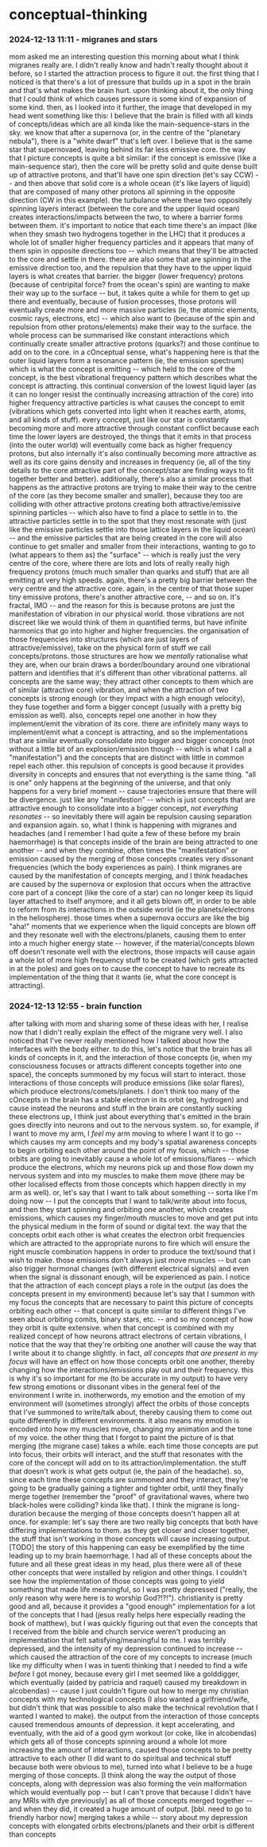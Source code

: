 # conceptual-thinking

### 2024-12-13 11:11 - migranes and stars

mom asked me an interesting question this morning about what I think migranes really are. I didn't really know and hadn't really thought about it before, so I started the attraction process to figure it out. the first thing that I noticed is that there's a lot of pressure that builds up in a spot in the brain and that's what makes the brain hurt. upon thinking about it, the only thing that I could think of which causes pressure is some kind of expansion of some kind. then, as I looked into it further, the image that developed in my head went something like this: I believe that the brain is filled with all kinds of concepts/ideas which are all kinda like the main-sequence-stars in the sky. we know that after a supernova (or, in the centre of the "planetary nebula"), there is a "white dwarf" that's left over. I believe that is the same star that supernovaed, leaving behind its far less emissive core.
the way that I picture concepts is quite a bit similar: if the concept is emissive (like a main-sequence star), then the core will be pretty solid and quite dense built up of attractive protons, and that'll have one spin direction (let's say CCW) -- and then above that solid core is a whole ocean (it's like layers of liquid) that are composed 	of many other protons all spinning in the opposite direction (CW in this example). the turbulance where these two oppositely spinning layers interact (between the core and the upper liquid ocean) creates interactions/impacts between the two, to where a barrier forms between them. it's important to notice that each time there's an impact (like when they smash two hydrogens together in the LHC) that it produces a whole lot of smaller higher frequency particles and it appears that many of them spin in opposite directions too -- which means that they'll be attracted to the core and settle in there. there are also some that are spinning in the emissive direction too, and the repulsion that they have to the upper liquid layers is what creates that barrier. the bigger (lower frequency) protons (because of centripital force? from the ocean's spin) are wanting to make their way up to the surface -- but, it takes quite a while for them to get up there and eventually, because of fusion processes, those protons will eventually create more and more massive particles (ie, the atomic elements, cosmic rays, electrons, etc) -- which also want to (because of the spin and repulsion from other protons/elements) make their way to the surface.
the whole process can be summarised like constant interactions which continually create smaller attractive protons (quarks?) and those continue to add on to the core. in a cOnceptual sense, what's happening here is that the outer liquid layers form a resonance pattern (ie, the emission spectrum) which is what the concept is emitting -- which held to the core of the concept, is the best vibrational frequency pattern which describes what the concept is attracting. this continual conversion of the lowest liquid layer (as it can no longer resist the continually increasing attraction of the core) into higher frequency attractive particles is what causes the concept to emit (vibrations which gets converted into light when it reaches earth, atoms, and all kinds of stuff). every concept, just like our star is constantly becoming more and more attractive through constant conflict because each time the lower layers are destroyed, the things that it emits in that process (into the outer world) will eventually come back as higher frequency protons, but also internally it's also continually becoming more attractive as well as its core gains density and increases in frequency (ie, all of the tiny details to the core attractive part of the concept/star are finding ways to fit together better and better).
additionally, there's also a similar process that happens as the attractive protons are trying to make their way to the centre of the core (as they become smaller and smaller), because they too are colliding with other attractive protons creating both attractive/emissive spinning particles -- which also have to find a place to settle in to. the attractive particles settle in to the spot that they most resonate with (just like the emissive particles settle into those lattice layers in the liquid ocean) -- and the emissive particles that are being created in the core will also continue to get smaller and smaller from their interactions, wanting to go to (what appears to them as) the "surface" -- which is really just the very centre of the core, where there are lots and lots of really really high frequency protons (much much smaller than quarks and stuff) that are all emitting at very high speeds. again, there's a pretty big barrier between the very centre and the attractive core. again, in the centre of that those super tiny emissive protons, there's another attractive core, -- and so on. it's fractal, IMO -- and the reason for this is because protons are just the manifestation of vibration in our physical world. those vibrations are not discreet like we would think of them in quantified terms, but have infinite harmonics that go into higher and higher frequencies. the organisation of those frequencies into structures (which are just layers of attractive/emissive), take on the physical form of stuff we call concepts/protons. those structures are how we *mentally* rationalise what they are, when our brain draws a border/boundary around one vibrational pattern and identifies that it's different than other vibrational patterns.
all concepts are the same way; they attract other concepts to them which are of similar (attractive core) vibration, and when the attraction of two concepts is strong enough (or they impact with a high enough velocity), they fuse together and form a bigger concept (usually with a pretty big emission as well). also, concepts repel one another in how they implement/emit the vibration of its core. there are infinitely many ways to implement/emit what a concept is attracting, and so the implementations that are similar eventually consolidate into bigger and bigger concepts (not without a little bit of an explosion/emission though -- which is what I call a "manifestation") and the concepts that are distinct with little in common repel each other. this repulsion of concepts is good because it provides diversity in concepts and ensures that not everything is the same thing.
	"all is one" only happens at the beginning of the universe, and that only happens for a very brief moment -- cause trajectories ensure that there will be divergence. just like any "manifestion" -- which is just concepts that are attractive enough to consolidate into a bigger concept, *not everything resonates* -- so inevitably there will again be repulsion causing separation and expansion again.
so, what I think is happening with migranes and headaches (and I remember I had quite a few of these before my brain haemorrhage) is that concepts inside of the brain are being attracted to one another -- and when they combine, often times the "manifestation" or emission caused by the merging of those concepts creates very dissonant frequencies (which the body experiences as pain). I think migranes are caused by the manifestation of concepts merging, and I think headaches are caused by the supernova or explosion that occurs when the attractive core part of a concept (like the core of a star) can no longer keep its liquid layer attached to itself anymore, and it all gets blown off, in order to be able to reform from its interactions in the outside world (ie the planets/electrons in the heliosphere). those times when a supernova occurs are like the big "aha!" moments that we experience when the liquid concepts are blown off and they resonate well with the electrons/planets, causing them to enter into a much higher energy state -- however, if the material/concepts blown off doesn't resonate well with the electrons, those impacts will cause again a whole lot of more high frequency stuff to be created (which gets attracted in at the poles) and goes on to cause the concept to have to recreate its implementation of the thing that it wants (ie, what the core concept is attracting).

### 2024-12-13 12:55 - brain function

after talking with mom and sharing some of these ideas with her, I realise now that I didn't really explain the effect of the migrane very well. I also noticed that I've never really mentioned how I talked about how the interfaces with the body either. to do this, let's notice that the brain has all kinds of concepts in it, and the interaction of those concepts (ie, when my consciousness focuses or attracts different concepts together into one space), the concepts summoned by my focus will start to interact. those interactions of those concepts will produce emissions (like solar flares), which produce electrons/comets/planets. I don't think too many of the cOncepts in the brain has a stable electron in its orbit (eg, hydrogen) and cause instead the neurons and stuff in the brain are constantly sucking these electrons up, I think just about everything that's emitted in the brain goes directly into neurons and out to the nervous system. so, for example, if I want to move my arm, I *feel* my arm moving to where I want it to go -- which causes my arm concepts and my body's spatial awareness concepts to begin orbiting each other around the point of my focus, which -- those orbits are going to inevitably cause a whole lot of emissions/flares -- which produce the electrons, which my neurons pick up and those flow down my nervous system and into my muscles to make them move (there may be other localised effects from those concepts which happen directly in my arm as well). or, let's say that I want to talk about something -- sorta like I'm doing now -- I put the concepts that I want to talk/write about into focus, and then they start spinning and orbiting one another, which creates emissions, which causes my finger/mouth muscles to move and get put into the physical medium in the form of sound or digital text. the way that the concepts orbit each other is what creates the electron orbit frequencies which are attracted to the appropriate nurons to fire which will ensure the right muscle combination happens in order to produce the text/sound that I wish to make.
those emissions don't always just move muscles -- but can also trigger hormonal changes (with different electrical signals) and even when the signal is dissonant enough, will be experienced as pain. I notice that the attraction of each concept plays a role in the output (as does the concepts present in my environment) because let's say that I summon with my focus the concepts that are necessary to paint this picture of concepts orbiting each other -- that concept is quite similar to different things I've seen about orbiting comits, binary stars, etc. -- and so my concept of how they orbit is quite extensive. when that concept is combined with my realized concept of how neurons attract electrons of certain vibrations, I notice that the way that they're orbiting one another will cause the way that I write about it to change slightly. in fact, *all concepts that are present in my focus* will have an effect on how those concepts orbit one another, thereby changing how the interactions/emissions play out and their frequency. this is why it's so important for me (to be accurate in my output) to have very few strong emotions or dissonant vibes in the general feel of the environment I write in. inotherwords, my emotion and the emotion of my environment will (sometimes strongly) affect the orbits of those concepts that I've summoned to write/talk about, thereby causing them to come out quite differently in different environments. it also means my emotion is encoded into how my muscles move, changing my animation and the tone of my voice.
the other thing that I forgot to paint the picture of is that merging (the migrane case) takes a while. each time those concepts are put into focus, their orbits will interact, and the stuff that resonates with the core of the concept will add on to its attraction/implementation. the stuff that doesn't work is what gets output (ie, the pain of the headache). so, since each time these concepts are summoned and they interact, they're going to be gradually gaining a tighter and tighter orbit, until they finally merge together (remember the "proof" of gravitational waves, where two black-holes were colliding? kinda like that). I think the migrane is long-duration because the merging of those concepts doesn't happen all at once. for example: let's say there are two really big concepts that both have differing implementations to them. as they get closer and closer together, the stuff that isn't working in those concepts will cause increasing output. [TODO]
	the story of this happening can easy be exemplified by the time leading up to my brain haemorrhage. I had all of these concepts about the future and all these great ideas in my head, plus there were all of these other concepts that were installed by religion and other things. I couldn't see how the implementation of those concepts was going to yield something that made life meaningful, so I was pretty depressed ("really, the *only* reason why were here is to worship God?!?!"). christianity is pretty good and all, because it provides a "good enough" implementation for a lot of the concepts that I had (jesus really helps here especially reading the book of matthew), but I was quickly figuring out that even the concepts that I received from the bible and church service weren't producing an implementation that felt satisfying/meaningful to me. I was terribly depressed, and the intensity of my depression continued to increase -- which caused the attraction of the core of my concepts to increase (much like my difficulty when I was in tuenti thinking that I needed to find a wife *before* I got money, because every girl I met seemed like a golddigger, which eventually (aided by patricia and raquel) caused my breakdown in alcobendas) -- cause I just couldn't figure out how to merge my christian concepts with my technological concepts (I also wanted a girlfriend/wife, but didn't think that was possible to also make the technical revolution that I wanted I wanted to make). the output from the interaction of those concepts caused tremendous amounts of depression. it kept accelerating, and eventually, with the aid of a good gym workout (or coke, like in alcobendas) which gets all of those concepts spinning around a whole lot more increasing the amount of interactions, caused those concepts to be pretty attractive to each other (I did want to do spiritual and technical stuff because both were obvious to me), turned into what I believe to be a huge merging of those concepts. [I think along the way the output of those concepts, along with depression was also forming the vein malformation which would eventually pop -- but I can't prove that because I didn't have any MRIs with dye previously] as all of those concepts merged together -- and when they did, it created a huge amount of output.
[bbl. need to go to friendly harbor now]
merging takes a while -- story about my depression
concepts with elongated orbits
electrons/planets and their orbit is different than concepts
